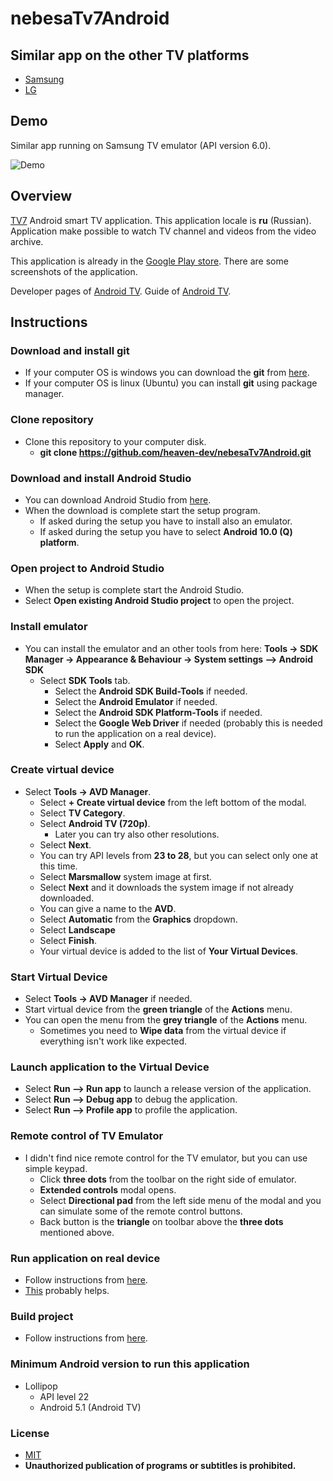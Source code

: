 # nebesaTv7Android

## Similar app on the other TV platforms
  - [Samsung](https://github.com/heaven-dev/tv7SamsungNg)
  - [LG](https://github.com/heaven-dev/tv7LgSpa)

## Demo

Similar app running on Samsung TV emulator (API version 6.0).

![Demo](https://github.com/heaven-dev/demo/blob/main/demo/demo.gif)

## Overview

[TV7](https://www.nebesatv7.com/) Android smart TV application. This application locale is __ru__ (Russian). Application make possible to watch TV channel and videos from the video archive.

This application is already in the [Google Play store](https://play.google.com/store/apps/details?id=ru.tv7.nebesa). There are some screenshots of the application.

Developer pages of [Android TV](https://developer.android.com/tv).
Guide of [Android TV](https://developer.android.com/training/tv).

## Instructions

### Download and install git
  - If your computer OS is windows you can download the __git__ from [here](https://git-scm.com/download/win).
  - If your computer OS is linux (Ubuntu) you can install __git__ using package manager.

### Clone repository
  - Clone this repository to your computer disk.
    - __git clone https://github.com/heaven-dev/nebesaTv7Android.git__

### Download and install Android Studio
  - You can download Android Studio from [here](https://developer.android.com/studio).
  - When the download is complete start the setup program.
    - If asked during the setup you have to install also an emulator.
    - If asked during the setup you have to select __Android 10.0 (Q) platform__.

### Open project to Android Studio
  - When the setup is complete start the Android Studio.
  - Select __Open existing Android Studio project__ to open the project.

### Install emulator
  - You can install the emulator and an other tools from here: __Tools -> SDK Manager -> Appearance & Behaviour -> System settings --> Android SDK__
    - Select __SDK Tools__ tab.
      - Select the __Android SDK Build-Tools__ if needed.
      - Select the __Android Emulator__ if needed.
      - Select the __Android SDK Platform-Tools__ if needed.
      - Select the __Google Web Driver__ if needed (probably this is needed to run the application on a real device).
      - Select __Apply__ and __OK__.

### Create virtual device
  - Select __Tools -> AVD Manager__.
    - Select __+ Create virtual device__ from the left bottom of the modal.
    - Select __TV Category__.
    - Select __Android TV (720p)__.
      - Later you can try also other resolutions.
    - Select __Next__.
    - You can try API levels from __23 to 28__, but you can select only one at this time.
    - Select __Marsmallow__ system image at first.
    - Select __Next__ and it downloads the system image if not already downloaded.
    - You can give a name to the __AVD__.
    - Select __Automatic__ from the __Graphics__ dropdown.
    - Select __Landscape__
    - Select __Finish__.
    - Your virtual device is added to the list of __Your Virtual Devices__.

### Start Virtual Device
  - Select __Tools -> AVD Manager__ if needed.
  - Start virtual device from the __green triangle__ of the __Actions__ menu.
  - You can open the menu from the __grey triangle__ of the __Actions__ menu.
    - Sometimes you need to __Wipe data__ from the virtual device if everything isn't work like expected.

### Launch application to the Virtual Device
  - Select __Run --> Run app__ to launch a release version of the application.
  - Select __Run --> Debug app__ to debug the application.
  - Select __Run --> Profile app__ to profile the application.

### Remote control of TV Emulator
  - I didn't find nice remote control for the TV emulator, but you can use simple keypad.
    - Click __three dots__ from the toolbar on the right side of emulator.
    - __Extended controls__ modal opens.
    - Select __Directional pad__ from the left side menu of the modal and you can simulate some of the remote control buttons.
    - Back button is the __triangle__ on toolbar above the __three dots__ mentioned above.

### Run application on real device
  - Follow instructions from [here](https://developer.android.com/training/tv/start/start#run-on-a-real-device).
  - [This](https://developer.android.com/studio/run/device) probably helps.

### Build project
  - Follow instructions from [here](https://developer.android.com/studio/run#reference).

### Minimum Android version to run this application
  - Lollipop
    - API level 22
    - Android 5.1 (Android TV)

### License
 - [MIT](https://github.com/heaven-dev/nebesaTv7Android/blob/master/LICENSE.md)
 - __Unauthorized publication of programs or subtitles is prohibited.__

